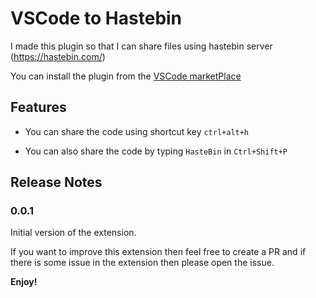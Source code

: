 # VSCode to Hastebin

I made this plugin so that I can share files using hastebin server (https://hastebin.com/)

You can install the plugin from the [VSCode marketPlace](http://link)
## Features

 -  You can share the code using shortcut key `ctrl+alt+h`

 - You can also share the code by typing `HasteBin` in `Ctrl+Shift+P`

<!-- \!\[feature X\]\(images/feature-x.png\) -->


## Release Notes

### 0.0.1

Initial version of the extension.

If you want to improve this extension then feel free to create a PR and if there is some issue in the extension then please open the issue.

**Enjoy!**

